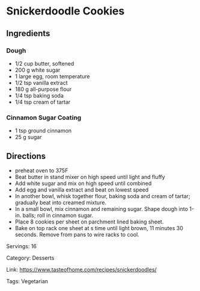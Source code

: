 # Snickerdoodle Cookies

## Ingredients

### Dough

- 1/2 cup butter, softened
- 200 g white sugar
- 1 large egg, room temperature
- 1/2 tsp vanilla extract
- 180 g all-purpose flour
- 1/4 tsp baking soda
- 1/4 tsp cream of tartar

### Cinnamon Sugar Coating

- 1 tsp ground cinnamon
- 25 g sugar

## Directions

- preheat oven to 375F
- Beat butter in stand mixer on high speed until light and fluffy
- Add white sugar and mix on high speed until combined
- Add egg and vanilla extract and beat on lowest speed
- In another bowl, whisk together flour, baking soda and cream of tartar; gradually beat into creamed mixture.
- In a small bowl, mix cinnamon and remaining sugar. Shape dough into 1-in. balls; roll in cinnamon sugar.
- Place 8 cookies per sheet on parchment lined baking sheet.
- Bake on top rack one sheet at s time until light brown, 11 minutes 30 seconds. Remove from pans to wire racks to cool.

Servings: 16

Category: Desserts

Link: https://www.tasteofhome.com/recipes/snickerdoodles/

Tags: Vegetarian

